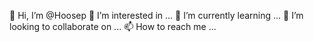 👋 Hi, I’m @Hoosep
👀 I’m interested in ...
🌱 I’m currently learning ...
💞️ I’m looking to collaborate on ...
📫 How to reach me ...

<!---
Hoosep/Hoosep is a ✨ special ✨ repository because its `README.md` (this file) appears on your GitHub profile.
You can click the Preview link to take a look at your changes.
--->
